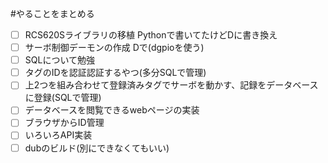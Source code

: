 
#やることをまとめる

 - [ ] RCS620Sライブラリの移植 Pythonで書いてたけどDに書き換え
 - [ ] サーボ制御デーモンの作成 Dで(dgpioを使う)
 - [ ] SQLについて勉強
 - [ ] タグのIDを認証認証するやつ(多分SQLで管理)
 - [ ] 上2つを組み合わせて登録済みタグでサーボを動かす、記録をデータベースに登録(SQLで管理)
 - [ ] データベースを閲覧できるwebページの実装
 - [ ] ブラウザからID管理
 - [ ] いろいろAPI実装
 - [ ] dubのビルド(別にできなくてもいい)
